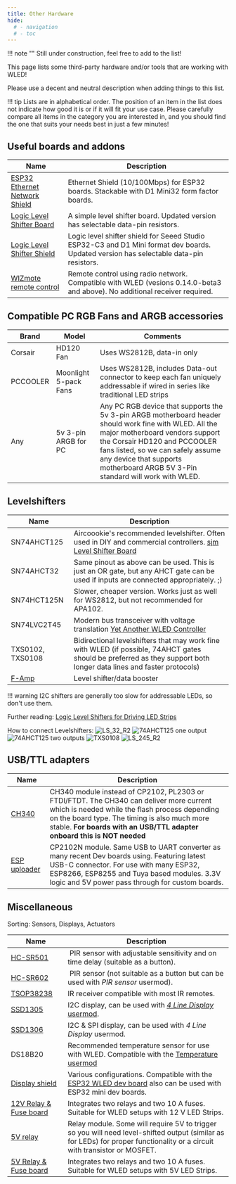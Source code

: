 ```yaml
---
title: Other Hardware
hide:
  # - navigation
  # - toc
---
```


!!! note ""
    Still under construction, feel free to add to the list!

This page lists some third-party hardware and/or tools that are working with WLED!

Please use a decent and neutral description when adding things to this list.

!!! tip
    Lists are in alphabetical order. The position of an item in the list does not indicate how good it is or if it will fit your use case.
    Please carefully compare all items in the category you are interested in, and you should find the one that suits your needs best in just a few minutes! 

## Useful boards and addons

| Name | Description |
|---|---|
[ESP32 Ethernet Network Shield](https://www.tindie.com/products/30385/)| Ethernet Shield (10/100Mbps) for ESP32 boards. Stackable with D1 Mini32 form factor boards.
[Logic Level Shifter Board](https://www.tindie.com/products/sjmelectronics/logic-level-converter-level-shifter) | A simple level shifter board. Updated version has selectable data-pin resistors.
[Logic Level Shifter Shield](https://www.tindie.com/products/sjmelectronics/logic-level-converter-shield)| Logic level shifter shield for Seeed Studio ESP32-C3 and D1 Mini format dev boards. Updated version has selectable data-pin resistors.
[WIZmote remote control](https://www.google.com/search?q=wizmote) | Remote control using radio network. Compatible with WLED (vesions 0.14.0-beta3 and above). No additional receiver required.

## Compatible PC RGB Fans and ARGB accessories

| Brand | Model | Comments |
|---|---|---|
Corsair | HD120 Fan | Uses WS2812B, data-in only
PCCOOLER | Moonlight 5-pack Fans | Uses WS2812B, includes Data-out connector to keep each fan uniquely addressable if wired in series like traditional LED strips
Any | 5v 3-pin ARGB for PC | Any PC RGB device that supports the 5v 3-pin ARGB motherboard header should work fine with WLED. All the major motherboard vendors support the Corsair HD120 and PCCOOLER fans listed, so we can safely assume any device that supports motherboard ARGB 5V 3-Pin standard will work with WLED.

## Levelshifters

| Name | Description |
|---|---|
SN74AHCT125 | Aircoookie's recommended levelshifter. Often used in DIY and commercial controllers. [sjm Level Shifter Board](https://www.tindie.com/products/sjmelectronics/logic-level-converter-level-shifter)
SN74AHCT32 | Same pinout as above can be used. This is just an OR gate, but any AHCT gate can be used if inputs are connected appropriately. ;)
SN74HCT125N | Slower, cheaper version. Works just as well for WS2812, but not recommended for APA102.
SN74LVC2T45 | Modern bus transceiver with voltage translation [Yet Another WLED Controller](https://github.com/lizardsystems/yawl-controller)
TXS0102, TXS0108 | Bidirectional levelshifters that may work fine with WLED (if possible, 74AHCT gates should be preferred as they support both longer data lines and faster protocols)
[F-Amp](https://pixelcontroller.com/store/accessories/54-famp-xconnect.html) | Level shifter/data booster

!!! warning
    I2C shifters are generally too slow for addressable LEDs, so don't use them.

Further reading:
[Logic Level Shifters for Driving LED Strips](https://electricfiredesign.com/2021/03/12/logic-level-shifters-for-driving-led-strips/)

How to connect Levelshifters:
![LS_32_R2](../assets/images/content/LS_32_R2.jpg)
![74AHCT125 one output](../assets/images/content/pic1.jpg)
![74AHCT125 two outputs](../assets/images/content/pic2.jpg)
![TXS0108](../assets/images/content/pic3.jpg)
![LS_245_R2](../assets/images/content/LS_245_R2.jpg)

## USB/TTL adapters


| Name | Description |
|---|---|
[CH340](https://www.aliexpress.com/item/32761423124.html) | CH340 module instead of CP2102, PL2303 or FTDI/FTDT. The CH340 can deliver more current which is needed while the flash process depending on the board type. The timing is also much more stable. **For boards with an USB/TTL adapter onboard this is NOT needed**
[ESP uploader](https://github.com/srg74/ESP-uploader) |  CP2102N module. Same USB to UART converter as many recent Dev boards using. Featuring latest USB-C connector. For use with many ESP32, ESP8266, ESP8255 and Tuya based modules. 3.3V logic and 5V power pass through for custom boards.

## Miscellaneous

Sorting: Sensors, Displays, Actuators

| Name | Description |
|---|---|
[HC-SR501](https://www.aliexpress.com/wholesale?catId=0&SearchText=HC-SR501) | PIR sensor with adjustable sensitivity and on time delay (suitable as a button).
[HC-SR602](https://www.aliexpress.com/wholesale?catId=0&SearchText=HC-SR602) | PIR sensor (not suitable as a button but can be used with _PIR sensor_ usermod).
[TSOP38238](https://www.aliexpress.com/item/32834341300.html) | IR receiver compatible with most IR remotes.
[SSD1305](https://www.aliexpress.com/wholesale?catId=0&SearchText=SSD1305) | I2C display, can be used with [_4 Line Display_ usermod](https://github.com/Aircoookie/WLED/tree/master/usermods/usermod_v2_four_line_display).
[SSD1306](https://www.aliexpress.com/wholesale?catId=0&SearchText=SSD1306) | I2C & SPI display, can be used with _4 Line Display_ usermod.
DS18B20 | Recommended temperature sensor for use with WLED. Compatible with the [Temperature usermod](https://github.com/Aircoookie/WLED/tree/master/usermods/Temperature)
[Display shield](https://www.tindie.com/products/27112/) | Various configurations. Compatible with the [ESP32 WLED dev board](https://www.tindie.com/products/27056/) also can be used with ESP32 mini dev boards.
[12V Relay & Fuse board](https://shop.myhome-control.de/Relais-Board-fuer-WLED-Controller-12V/HW10011)|Integrates two relays and two 10 A fuses. Suitable for WLED setups with 12 V LED Strips.
[5V relay](https://www.aliexpress.com/wholesale?catId=0&SearchText=5v+relay+module) | Relay module. Some will require 5V to trigger so you will need level-shifted output (similar as for LEDs) for proper functionality or a circuit with transistor or MOSFET.
[5V Relay & Fuse board](https://shop.myhome-control.de/Relais-Board-fuer-WLED-Controller-5V/HW10005)|Integrates two relays and two 10 A fuses. Suitable for WLED setups with 5V LED Strips.
